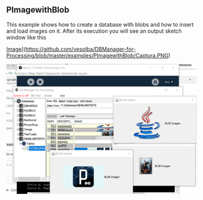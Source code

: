 ## PImagewithBlob

This example shows how to create a database with blobs and how to insert and load images on it. 
After its execution you will see an output sketch window like this 

[Image](https://github.com/vesolba/DBManager-for-Processing/blob/master/examples/PImagewithBlob/Captura.PNG)](https://github.com/vesolba/DBManager-for-Processing/blob/master/examples/PImagewithBlob/Captura.PNG)

[![Blobs](https://github.com/vesolba/DBManager-for-Processing/blob/master/Captura%20Blobs.PNG)](https://github.com/vesolba/DBManager-for-Processing/blob/master/Captura%20Blobs.PNG)
